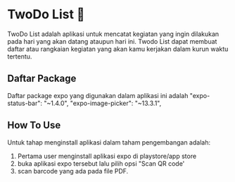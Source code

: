 # TwoDo List 📃
<p> TwoDo List adalah aplikasi untuk mencatat kegiatan yang ingin dilakukan pada hari yang akan datang ataupun hari ini. Twodo List dapat membuat daftar atau rangkaian kegiatan yang akan kamu kerjakan dalam kurun waktu tertentu.</p>

## Daftar Package

<p>Daftar package expo yang digunakan dalam aplikasi ini adalah
  "expo-status-bar": "~1.4.0",
  "expo-image-picker": "~13.3.1",

## How To Use

  Untuk tahap menginstall aplikasi dalam taham pengembangan adalah:
1. Pertama user menginstall aplikasi expo di playstore/app store
2. buka aplikasi expo tersebut lalu pilih opsi "Scan QR code'
3. scan barcode yang ada pada file PDF.

  
